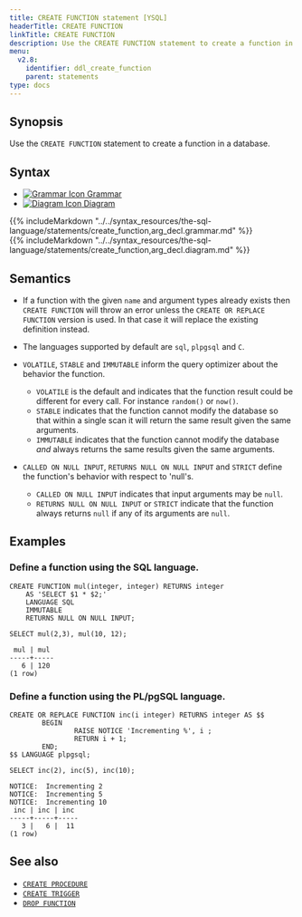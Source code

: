 ```yaml
---
title: CREATE FUNCTION statement [YSQL]
headerTitle: CREATE FUNCTION
linkTitle: CREATE FUNCTION
description: Use the CREATE FUNCTION statement to create a function in a database.
menu:
  v2.8:
    identifier: ddl_create_function
    parent: statements
type: docs
---
```


## Synopsis

Use the `CREATE FUNCTION` statement to create a function in a database.

## Syntax

<ul class="nav nav-tabs nav-tabs-yb">
  <li >
    <a href="#grammar" class="nav-link active" id="grammar-tab" data-toggle="tab" role="tab" aria-controls="grammar" aria-selected="true">
      <img src="/icons/file-lines.svg" alt="Grammar Icon">
      Grammar
    </a>
  </li>
  <li>
    <a href="#diagram" class="nav-link" id="diagram-tab" data-toggle="tab" role="tab" aria-controls="diagram" aria-selected="false">
      <img src="/icons/diagram.svg" alt="Diagram Icon">
      Diagram
    </a>
  </li>
</ul>

<div class="tab-content">
  <div id="grammar" class="tab-pane fade show active" role="tabpanel" aria-labelledby="grammar-tab">
  {{% includeMarkdown "../../syntax_resources/the-sql-language/statements/create_function,arg_decl.grammar.md" %}}
  </div>
  <div id="diagram" class="tab-pane fade" role="tabpanel" aria-labelledby="diagram-tab">
  {{% includeMarkdown "../../syntax_resources/the-sql-language/statements/create_function,arg_decl.diagram.md" %}}
  </div>
</div>

## Semantics

- If a function with the given `name` and argument types already exists then `CREATE FUNCTION` will throw an error unless the `CREATE OR REPLACE FUNCTION` version is used. In that case it will replace the existing definition instead.

- The languages supported by default are `sql`, `plpgsql` and `C`.

- `VOLATILE`, `STABLE` and `IMMUTABLE` inform the query optimizer about the behavior the function.
    - `VOLATILE` is the default and indicates that the function result could be different for every call. For instance `random()` or `now()`.
    - `STABLE` indicates that the function cannot modify the database so that within a single scan it will return the same result given the same arguments.
    - `IMMUTABLE` indicates that the function cannot modify the database _and_ always returns the same results given the same arguments.

- `CALLED ON NULL INPUT`, `RETURNS NULL ON NULL INPUT` and `STRICT` define the function's behavior with respect to 'null's.
    - `CALLED ON NULL INPUT` indicates that input arguments may be `null`.
    - `RETURNS NULL ON NULL INPUT` or `STRICT` indicate that the function always returns `null` if any of its arguments are `null`.

## Examples

### Define a function using the SQL language.

```plpgsql
CREATE FUNCTION mul(integer, integer) RETURNS integer
    AS 'SELECT $1 * $2;'
    LANGUAGE SQL
    IMMUTABLE
    RETURNS NULL ON NULL INPUT;

SELECT mul(2,3), mul(10, 12);
```

```
 mul | mul
-----+-----
   6 | 120
(1 row)
```

### Define a function using the PL/pgSQL language.

```plpgsql
CREATE OR REPLACE FUNCTION inc(i integer) RETURNS integer AS $$
        BEGIN
                RAISE NOTICE 'Incrementing %', i ;
                RETURN i + 1;
        END;
$$ LANGUAGE plpgsql;

SELECT inc(2), inc(5), inc(10);
```

```
NOTICE:  Incrementing 2
NOTICE:  Incrementing 5
NOTICE:  Incrementing 10
 inc | inc | inc
-----+-----+-----
   3 |   6 |  11
(1 row)
```

## See also

- [`CREATE PROCEDURE`](../ddl_create_procedure)
- [`CREATE TRIGGER`](../ddl_create_trigger)
- [`DROP FUNCTION`](../ddl_drop_function)
